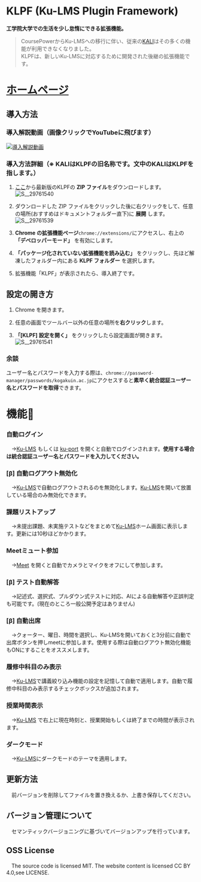 # KLPF (Ku-LMS Plugin Framework)
**工学院大学での生活を少し怠惰にできる拡張機能。**
> CoursePowerからKu-LMSへの移行に伴い、従来の[KALI](https://github.com/SAYUTIM/KALI)はその多くの機能が利用できなくなりました。<br>
> KLPFは、新しいKu-LMSに対応するために開発された後継の拡張機能です。

# [ホームページ](https://sayutim.github.io/KLPF/)

## 導入方法
### 導入解説動画（画像クリックでYouTubeに飛びます）
[![導入解説動画](https://github.com/user-attachments/assets/2e8c6500-c3da-4e09-aded-d822223914c7)](https://www.youtube.com/watch?v=7dgIjZRtspg)

### 導入方法詳細（※ KALIはKLPFの旧名称です。文中のKALIはKLPFを指します。）
1. [ここ](https://github.com/SAYUTIM/KLPF/releases)から最新版のKLPFの **ZIP ファイル**をダウンロードします。<br>![S__29761540](https://github.com/user-attachments/assets/bd6f8efe-7f80-451e-af78-fc70d32fcb20)

2. ダウンロードした ZIP ファイルをクリックした後に右クリックをして、任意の場所(おすすめはドキュメントフォルダー直下)に **展開** します。<br>![S__29761539](https://github.com/user-attachments/assets/3e3b8aa4-d7cb-41c7-9367-a61d96fd77f4)

3. **Chrome の拡張機能ページ**`chrome://extensions/`にアクセスし、右上の **「デベロッパーモード」** を有効にします。

4. **「パッケージ化されていない拡張機能を読み込む」** をクリックし、先ほど解凍したフォルダー内にある **KLPF フォルダー** を選択します。

5. 拡張機能「KLPF」が表示されたら、導入終了です。

## 設定の開き方

1. Chrome を開きます。

2. 任意の画面でツールバー以外の任意の場所を**右クリック**します。

3. **「[KLPF] 設定を開く」** をクリックしたら設定画面が開きます。<br>![S__29761541](https://github.com/user-attachments/assets/36d90e8f-6309-4a85-9678-812769d2696e)

### 余談

ユーザー名とパスワードを入力する際は、`chrome://password-manager/passwords/kogakuin.ac.jp`にアクセスすると**素早く統合認証ユーザー名とパスワードを取得**できます。


# 機能🎉

### 自動ログイン
　→[Ku-LMS](https://study.ns.kogakuin.ac.jp) もしくは [ku-port](https://ku-port.sc.kogakuin.ac.jp) を開くと自動でログインされます。**使用する場合は統合認証ユーザー名とパスワードを入力してください。**

### [β] 自動ログアウト無効化
　→[Ku-LMS](https://study.ns.kogakuin.ac.jp)で自動ログアウトされるのを無効化します。[Ku-LMS](https://study.ns.kogakuin.ac.jp)を開いて放置している場合のみ無効化できます。

### 課題リストアップ
　→未提出課題、未実施テストなどをまとめて[Ku-LMS](https://study.ns.kogakuin.ac.jp)ホーム画面に表示します。更新には10秒ほどかかります。

### Meetミュート参加
　→[Meet](https://meet.google.com/) を開くと自動でカメラとマイクをオフにして参加します。

### [β] テスト自動解答
　→記述式、選択式、プルダウン式テストに対応、AIによる自動解答や正誤判定も可能です。(現在のところ一般公開予定はありません)

### [β] 自動出席
　→クォーター、曜日、時間を選択し、Ku-LMSを開いておくと3分前に自動で出席ボタンを押しmeetに参加します。使用する際は自動ログアウト無効化機能もONにすることをオススメします。

### 履修中科目のみ表示
　→[Ku-LMS](https://study.ns.kogakuin.ac.jp)で講義絞り込み機能の設定を記憶して自動で適用します。自動で履修中科目のみ表示するチェックボックスが追加されます。

### 授業時間表示
　→[Ku-LMS](https://study.ns.kogakuin.ac.jp) で右上に現在時刻と、授業開始もしくは終了までの時間が表示されます。

### ダークモード
　→[Ku-LMS](https://study.ns.kogakuin.ac.jp)にダークモードのテーマを適用します。

## 更新方法
　前バージョンを削除してファイルを置き換えるか、上書き保存してください。

## バージョン管理について
　セマンティックバージョニングに基づいてバージョンアップを行っています。

## OSS License
　The source code is licensed MIT. The website content is licensed CC BY 4.0,see LICENSE.
